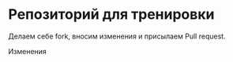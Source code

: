 # Репозиторий для тренировки

Делаем себе fork, вносим изменения и присылаем Pull request.

Изменения
